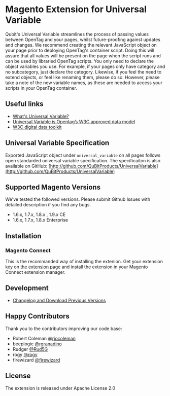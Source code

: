 # Magento Extension for Universal Variable

Qubit's Universal Variable streamlines the process of passing values between OpenTag and your pages, whilst future-proofing against updates and changes. We recommend creating the relevant JavaScript object on your page prior to deploying OpenTag's container script. Doing this will assure that all values will be present on the page when the script runs and can be used by libraried OpenTag scripts. You only need to declare the object variables you use. For example, if your pages only have category and no subcategory, just declare the category. Likewise, if you feel the need to extend objects, or feel like renaming them, please do so. However, please take a note of the new variable names, as these are needed to access your scripts in your OpenTag container.

## Useful links

 * [What's Universal Variable?](http://tools.qubitproducts.com/uv/developers/) 
 * [Universal Variable is Opentag’s W3C approved data model](http://www.qubitproducts.com/tag-management/data-model)
 * [W3C digital data toolkit](http://www.w3cdigitaldatatoolkit.com/)
 

## Universal Variable Specification
Exported JavaScript object under `universal_variable` on all pages follows open standarded universal variable specification. The specificaiton is also available on GitHub:
[http://github.com/QuBitProducts/UniversalVariable](http://github.com/QuBitProducts/UniversalVariable)

## Supported Magento Versions

We've tested the followed versions. Please submit Github Issues with detailed description if you find any bugs.

 * 1.6.x, 1.7.x, 1.8.x , 1.9.x CE
 * 1.6.x, 1.7.x, 1.8.x Enterprise

## Installation

### Magento Connect

This is the recommanded way of installing the extenion. Get your extension key on [the extension page](http://www.magentocommerce.com/magento-connect/catalog/product/view/id/13932/s/qubit-universal-variable-9450/) and install the extension in your Magento Connect extension manager.

## Development

 * [Changelog and Download Previous Versions](https://github.com/QubitProducts/UniversalVariable-Magento-Extension/blob/master/CHANGELOG.md)

## Happy Contributors

Thank you to the contributors improving our code base:

* Robert Coleman [@rjocoleman](https://github.com/rjocoleman)
* beeplogic [@rgranadino](https://github.com/rgranadino)
* Rudger [@Rud5G](https://github.com/Rud5G)
* rogy [@rogy](https://github.com/rogy)
* firewizard [@firewizard](https://github.com/firewizard)

## License

The extension is released under Apache License 2.0

